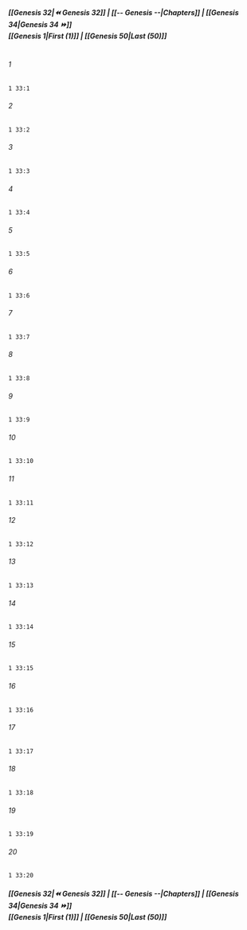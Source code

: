 
##### **[[Genesis 32|⏪ Genesis 32]] | [[-- Genesis --|Chapters]] | [[Genesis 34|Genesis 34 ⏩]]**<br>**[[Genesis 1|First (1)]] | [[Genesis 50|Last (50)]]**<br><br>

###### 1
``` verse
1 33:1
```
###### 2
``` verse
1 33:2
```
###### 3
``` verse
1 33:3
```
###### 4
``` verse
1 33:4
```
###### 5
``` verse
1 33:5
```
###### 6
``` verse
1 33:6
```
###### 7
``` verse
1 33:7
```
###### 8
``` verse
1 33:8
```
###### 9
``` verse
1 33:9
```
###### 10
``` verse
1 33:10
```
###### 11
``` verse
1 33:11
```
###### 12
``` verse
1 33:12
```
###### 13
``` verse
1 33:13
```
###### 14
``` verse
1 33:14
```
###### 15
``` verse
1 33:15
```
###### 16
``` verse
1 33:16
```
###### 17
``` verse
1 33:17
```
###### 18
``` verse
1 33:18
```
###### 19
``` verse
1 33:19
```
###### 20
``` verse
1 33:20
```

##### **[[Genesis 32|⏪ Genesis 32]] | [[-- Genesis --|Chapters]] | [[Genesis 34|Genesis 34 ⏩]]**<br>**[[Genesis 1|First (1)]] | [[Genesis 50|Last (50)]]**
